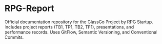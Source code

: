 # RPG-Report
Official documentation repository for the GlassGo Project by RPG Startup. Includes project reports (TB1, TP1, TB2, TF1), presentations, and performance records. Uses GitFlow, Semantic Versioning, and Conventional Commits.
